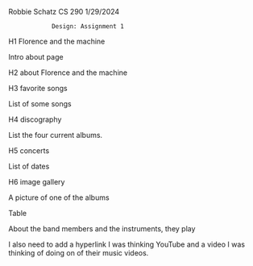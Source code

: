 Robbie Schatz
CS 290
1/29/2024




				Design: Assignment 1

H1 Florence and the machine 

Intro about page 

H2 about Florence and the machine

H3 favorite songs

List of some songs

H4 discography 

List the four current albums. 

H5 concerts

List of dates

H6 image gallery

A picture of one of the albums 

Table

About the band members and the instruments, they play

I also need to add a hyperlink I was thinking YouTube and a video I was thinking of doing on of their music videos.

